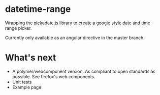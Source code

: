 datetime-range
==============

Wrapping the pickadate.js library to create a google style date and time range picker.

Currently only available as an angular directive in the master branch.

# What's next

* A polymer/webcomponent version.
As compliant to open standards as possible. See firefox's web components.
* Unit tests
* Example page
